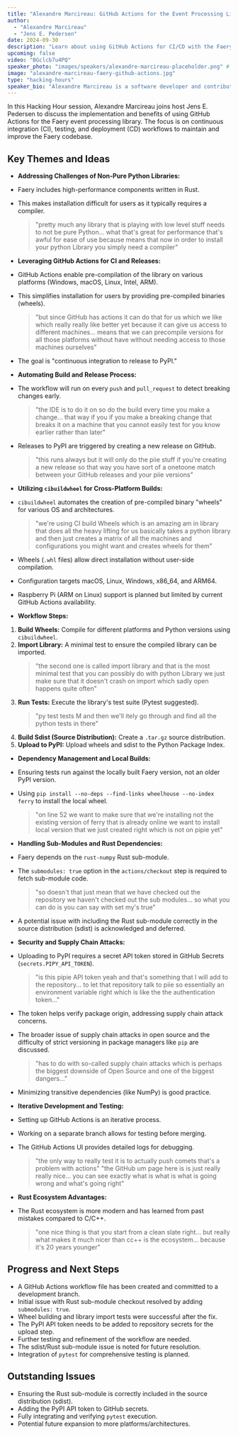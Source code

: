 ```yaml
---
title: "Alexandre Marcireau: GitHub Actions for the Event Processing Library Faery"
author:
  - "Alexandre Marcireau"
  - "Jens E. Pedersen"
date: 2024-09-30
description: "Learn about using GitHub Actions for CI/CD with the Faery event processing library, presented by Alexandre Marcireau."
upcoming: false
video: "BGclcb7u4PQ"
speaker_photo: "images/speakers/alexandre-marcireau-placeholder.png" # Can reuse
image: "alexandre-marcireau-faery-github-actions.jpg"
type: "hacking-hours"
speaker_bio: "Alexandre Marcireau is a software developer and contributor in the neuromorphic computing space, known for his work on the Faery event processing library and its development workflows."
---
```


In this Hacking Hour session, Alexandre Marcireau joins host Jens E. Pedersen to discuss the implementation and benefits of using GitHub Actions for the Faery event processing library. The focus is on continuous integration (CI), testing, and deployment (CD) workflows to maintain and improve the Faery codebase.

## Key Themes and Ideas

*   **Addressing Challenges of Non-Pure Python Libraries:**
  *   Faery includes high-performance components written in Rust.
  *   This makes installation difficult for users as it typically requires a compiler.
      > "pretty much any library that is playing with low level stuff needs to not be pure Python... what that's great for performance that's awful for ease of use because means that now in order to install your python Library you simply need a compiler"

*   **Leveraging GitHub Actions for CI and Releases:**
  *   GitHub Actions enable pre-compilation of the library on various platforms (Windows, macOS, Linux, Intel, ARM).
  *   This simplifies installation for users by providing pre-compiled binaries (wheels).
      > "but since GitHub has actions it can do that for us which we like which really really like better yet because it can give us access to different machines... means that we can precompile versions for all those platforms without have without needing access to those machines ourselves"
  *   The goal is "continuous integration to release to PyPI."

*   **Automating Build and Release Process:**
  *   The workflow will run on every `push` and `pull_request` to detect breaking changes early.
      > "the IDE is to do it on so do the build every time you make a change... that way if you if you make a breaking change that breaks it on a machine that you cannot easily test for you know earlier rather than later"
  *   Releases to PyPI are triggered by creating a new release on GitHub.
      > "this runs always but it will only do the piie stuff if you're creating a new release so that way you have sort of a onetoone match between your GitHub releases and your piie versions"

*   **Utilizing `cibuildwheel` for Cross-Platform Builds:**
  *   `cibuildwheel` automates the creation of pre-compiled binary "wheels" for various OS and architectures.
      > "we're using CI build Wheels which is an amazing am in library that does all the heavy lifting for us basically takes a python library and then just creates a matrix of all the machines and configurations you might want and creates wheels for them"
  *   Wheels (`.whl` files) allow direct installation without user-side compilation.
  *   Configuration targets macOS, Linux, Windows, x86_64, and ARM64.
  *   Raspberry Pi (ARM on Linux) support is planned but limited by current GitHub Actions availability.

*   **Workflow Steps:**
  1.  **Build Wheels:** Compile for different platforms and Python versions using `cibuildwheel`.
  2.  **Import Library:** A minimal test to ensure the compiled library can be imported.
      > "the second one is called import library and that is the most minimal test that you can possibly do with python Library we just make sure that it doesn't crash on import which sadly open happens quite often"
  3.  **Run Tests:** Execute the library's test suite (Pytest suggested).
      > "py test tests M and then we'll itely go through and find all the python tests in there"
  4.  **Build Sdist (Source Distribution):** Create a `.tar.gz` source distribution.
  5.  **Upload to PyPI:** Upload wheels and sdist to the Python Package Index.

*   **Dependency Management and Local Builds:**
  *   Ensuring tests run against the locally built Faery version, not an older PyPI version.
  *   Using `pip install --no-deps --find-links wheelhouse --no-index ferry` to install the local wheel.
      > "on line 52 we want to make sure that we're installing not the existing version of ferry that is already online we want to install local version that we just created right which is not on pipie yet"

*   **Handling Sub-Modules and Rust Dependencies:**
  *   Faery depends on the `rust-numpy` Rust sub-module.
  *   The `submodules: true` option in the `actions/checkout` step is required to fetch sub-module code.
      > "so doesn't that just mean that we have checked out the repository we haven't checked out the sub modules... so what you can do is you can say with set my's true"
  *   A potential issue with including the Rust sub-module correctly in the source distribution (sdist) is acknowledged and deferred.

*   **Security and Supply Chain Attacks:**
  *   Uploading to PyPI requires a secret API token stored in GitHub Secrets (`secrets.PIPY_API_TOKEN`).
      > "is this pipie API token yeah and that's something that I will add to the repository... to let that repository talk to piie so essentially an environment variable right which is like the the authentication token..."
  *   The token helps verify package origin, addressing supply chain attack concerns.
  *   The broader issue of supply chain attacks in open source and the difficulty of strict versioning in package managers like `pip` are discussed.
      > "has to do with so-called supply chain attacks which is perhaps the biggest downside of Open Source and one of the biggest dangers..."
  *   Minimizing transitive dependencies (like NumPy) is good practice.

*   **Iterative Development and Testing:**
  *   Setting up GitHub Actions is an iterative process.
  *   Working on a separate branch allows for testing before merging.
  *   The GitHub Actions UI provides detailed logs for debugging.
      > "the only way to really test it is to actually push comets that's a problem with actions"
      > "the GitHub um page here is is just really really nice... you can see exactly what is what is what is going wrong and what's going right"

*   **Rust Ecosystem Advantages:**
  *   The Rust ecosystem is more modern and has learned from past mistakes compared to C/C++.
      > "one nice thing is that you start from a clean slate right... but really what makes it much nicer than cc++ is the ecosystem... because it's 20 years younger"

## Progress and Next Steps

*   A GitHub Actions workflow file has been created and committed to a development branch.
*   Initial issue with Rust sub-module checkout resolved by adding `submodules: true`.
*   Wheel building and library import tests were successful after the fix.
*   The PyPI API token needs to be added to repository secrets for the upload step.
*   Further testing and refinement of the workflow are needed.
*   The sdist/Rust sub-module issue is noted for future resolution.
*   Integration of `pytest` for comprehensive testing is planned.

## Outstanding Issues

*   Ensuring the Rust sub-module is correctly included in the source distribution (sdist).
*   Adding the PyPI API token to GitHub secrets.
*   Fully integrating and verifying `pytest` execution.
*   Potential future expansion to more platforms/architectures.
